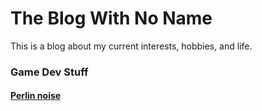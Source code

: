 # The Blog With No Name

This is a blog about my current interests, hobbies, and life.

### Game Dev Stuff
#### [Perlin noise](https://jakekurtz.github.io/noName/perlinMapGen)
